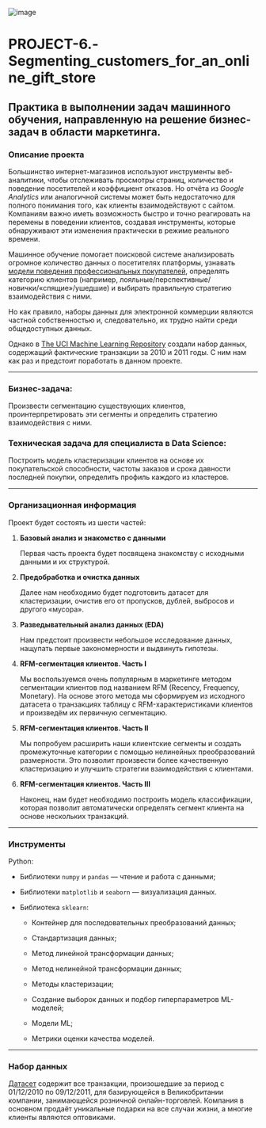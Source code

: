 ![image](https://lms.skillfactory.ru/asset-v1:SkillFactory+DST-3.0+28FEB2021+type@asset+block@MATHML_pj6_1_1.png)

# PROJECT-6.-Segmenting_customers_for_an_online_gift_store
##  Практика в выполнении задач машинного обучения, направленную на решение бизнес-задач в области маркетинга.

### Описание проекта

Большинство интернет-магазинов используют инструменты веб-аналитики, чтобы отслеживать просмотры страниц, количество и поведение посетителей и коэффициент отказов. Но отчёта из *Google Analytics* или аналогичной системы может быть недостаточно для полного понимания того, как клиенты взаимодействуют с сайтом. Компаниям важно иметь возможность быстро и точно реагировать на перемены в поведении клиентов, создавая инструменты, которые обнаруживают эти изменения практически в режиме реального времени.

Машинное обучение помогает поисковой системе анализировать огромное количество данных о посетителях платформы, узнавать [модели поведения профессиональных покупателей](http://b2bmotion.ru/b2b-pokupatel), определять категорию клиентов (например, лояльные/перспективные/новички/«спящие»/ушедшие) и выбирать правильную стратегию взаимодействия с ними.

Но как правило, наборы данных для электронной коммерции являются частной собственностью и, следовательно, их трудно найти среди общедоступных данных.

Однако в [The UCI Machine Learning Repository](http://archive.ics.uci.edu/ml/index.php) создали набор данных, содержащий фактические транзакции за 2010 и 2011 годы. С ним нам как раз и предстоит поработать в данном проекте.

---

### Бизнес-задача:

Произвести сегментацию существующих клиентов, проинтерпретировать эти сегменты и определить стратегию взаимодействия с ними.

### Техническая задача для специалиста в Data Science:

Построить модель кластеризации клиентов на основе их покупательской способности, частоты заказов и срока давности последней покупки, определить профиль каждого из кластеров.

---

### Организационная информация

Проект будет состоять из шести частей:

1. **Базовый анализ и знакомство с данными**

     Первая часть проекта будет посвящена знакомству с исходными данными и их структурой.

2. **Предобработка и очистка данных**

     Далее нам необходимо будет подготовить датасет для кластеризации, очистив его от пропусков, дублей, выбросов и другого «мусора».

3. **Разведывательный анализ данных (EDA)**

     Нам предстоит произвести небольшое исследование данных, нащупать первые закономерности и выдвинуть гипотезы.

4. **RFM-сегментация клиентов. Часть I**

     Мы воспользуемся очень популярным в маркетинге методом сегментации клиентов под названием RFM (Recency, Frequency, Monetary). На основе этого метода мы сформируем из исходного датасета о транзакциях таблицу с RFM-характеристиками клиентов и произведём их первичную сегментацию.

5. **RFM-сегментация клиентов. Часть II**

     Мы попробуем расширить наши клиентские сегменты и создать промежуточные категории с помощью нелинейных преобразований размерности. Это позволит произвести более качественную кластеризацию и улучшить стратегии взаимодействия с клиентами.

6. **RFM-сегментация клиентов. Часть III**

     Наконец, нам будет необходимо построить модель классификации, которая позволит автоматически определять сегмент клиента на основе нескольких транзакций.

---

### Инструменты

Python:

* Библиотеки `numpy` и `pandas` — чтение и работа с данными;

* Библиотеки `matplotlib` и `seaborn` — визуализация данных.

* Библиотека `sklearn`:

  * Контейнер для последовательных преобразований данных;

  * Стандартизация данных;

  * Метод линейной трансформации данных;

  * Метод нелинейной трансформации данных;

  * Методы клаcтеризации;

  * Создание выборок данных и подбор гиперпараметров ML-моделей;

  * Модели ML;

  * Метрики оценки качества моделей.

---

### Набор данных

[Датасет](https://drive.google.com/file/d/1jCNDQvRxlnuTlWrcWuRZ8OHRmv1RyrQ4/view?usp=drive_link) содержит все транзакции, произошедшие за период с 01/12/2010 по 09/12/2011, для базирующейся в Великобритании компании, занимающейся розничной онлайн-торговлей. Компания в основном продаёт уникальные подарки на все случаи жизни, а многие клиенты являются оптовиками.